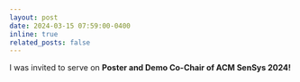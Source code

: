 ```yaml
---
layout: post
date: 2024-03-15 07:59:00-0400
inline: true
related_posts: false
---
```


I was invited to serve on <strong>Poster and Demo Co-Chair of ACM SenSys 2024!</strong>
